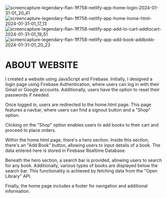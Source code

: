 ![screencapture-legendary-flan-1ff758-netlify-app-home-login-2024-01-31-01_20_41](https://github.com/DuresameenShafi/Book-library-with-JS-and-firebase/assets/141540265/6a6be740-8492-4a2e-bc56-7fa83378d48e)
![screencapture-legendary-flan-1ff758-netlify-app-home-home-html-2024-01-31-01_17_13](https://github.com/DuresameenShafi/Book-library-with-JS-and-firebase/assets/141540265/06f5dfe7-953d-4402-9014-4e44336f3e85)
![screencapture-legendary-flan-1ff758-netlify-app-add-to-cart-addtocart-2024-01-31-01_19_51](https://github.com/DuresameenShafi/Book-library-with-JS-and-firebase/assets/141540265/5ab2216e-981a-4cc7-9801-b5694c0b7ed8)
![screencapture-legendary-flan-1ff758-netlify-app-add-book-addbokk-2024-01-31-01_20_23](https://github.com/DuresameenShafi/Book-library-with-JS-and-firebase/assets/141540265/c8215150-a782-4477-8ede-136216831048)


# ABOUT WEBSITE

I created a website using JavaScript and Firebase. Initially, I designed a login page using Firebase Authentication, where users can log in with their Gmail or Google accounts.
Additionally, users have the option to reset their passwords if needed.

Once logged in, users are redirected to the home.html page. This page features a navbar, where users can find a signout button and a "Shop" option.

Clicking on the "Shop" option enables users to add books to their cart and proceed to place orders.

Within the home.html page, there's a hero section. Inside this section, there's an "Add Book" button, allowing users to input details of a book. The data entered here is stored 
in Firebase Realtime Database.

Beneath the hero section, a search bar is provided, allowing users to search for any book. Additionally, various types of books are displayed below the search bar. 
This functionality is achieved by fetching data from the "Open Library" API.

Finally, the home page includes a footer for navigation and additional information.
